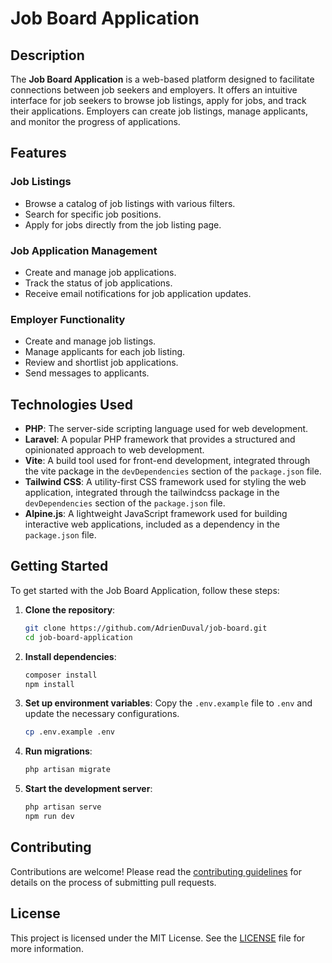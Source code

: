 # Job Board Application

## Description

The **Job Board Application** is a web-based platform designed to facilitate connections between job seekers and employers. It offers an intuitive interface for job seekers to browse job listings, apply for jobs, and track their applications. Employers can create job listings, manage applicants, and monitor the progress of applications.

## Features

### Job Listings

-   Browse a catalog of job listings with various filters.
-   Search for specific job positions.
-   Apply for jobs directly from the job listing page.

### Job Application Management

-   Create and manage job applications.
-   Track the status of job applications.
-   Receive email notifications for job application updates.

### Employer Functionality

-   Create and manage job listings.
-   Manage applicants for each job listing.
-   Review and shortlist job applications.
-   Send messages to applicants.

## Technologies Used

-   **PHP**: The server-side scripting language used for web development.
-   **Laravel**: A popular PHP framework that provides a structured and opinionated approach to web development.
-   **Vite**: A build tool used for front-end development, integrated through the vite package in the `devDependencies` section of the `package.json` file.
-   **Tailwind CSS**: A utility-first CSS framework used for styling the web application, integrated through the tailwindcss package in the `devDependencies` section of the `package.json` file.
-   **Alpine.js**: A lightweight JavaScript framework used for building interactive web applications, included as a dependency in the `package.json` file.

## Getting Started

To get started with the Job Board Application, follow these steps:

1. **Clone the repository**:

    ```sh
    git clone https://github.com/AdrienDuval/job-board.git
    cd job-board-application
    ```

2. **Install dependencies**:

    ```sh
    composer install
    npm install
    ```

3. **Set up environment variables**:
   Copy the `.env.example` file to `.env` and update the necessary configurations.

    ```sh
    cp .env.example .env
    ```

4. **Run migrations**:

    ```sh
    php artisan migrate
    ```

5. **Start the development server**:
    ```sh
    php artisan serve
    npm run dev
    ```

## Contributing

Contributions are welcome! Please read the [contributing guidelines](CONTRIBUTING.md) for details on the process of submitting pull requests.

## License

This project is licensed under the MIT License. See the [LICENSE](LICENSE) file for more information.
